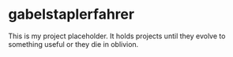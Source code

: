 gabelstaplerfahrer
==================

This is my project placeholder. It holds projects until they evolve to something useful
or they die in oblivion.

